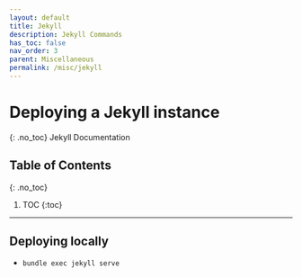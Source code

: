 ```yaml
---
layout: default
title: Jekyll 
description: Jekyll Commands
has_toc: false
nav_order: 3
parent: Miscellaneous
permalink: /misc/jekyll
---
```


# Deploying a Jekyll instance
{: .no_toc}
Jekyll Documentation

## Table of Contents
{: .no_toc}

1. TOC
{:toc}

---

## Deploying locally
- `bundle exec jekyll serve`